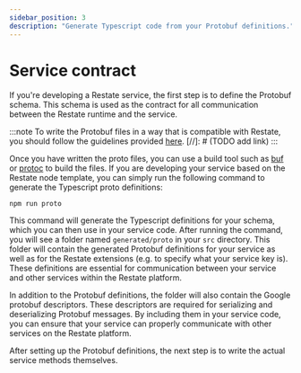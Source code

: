```yaml
---
sidebar_position: 3
description: "Generate Typescript code from your Protobuf definitions."
---
```


# Service contract
If you're developing a Restate service, the first step is to define the Protobuf schema.
This schema is used as the contract for all communication between the Restate runtime and the service.

:::note
To write the Protobuf files in a way that is compatible with Restate, you should follow the guidelines provided [here](./).
[//]: # (TODO add link)
:::

Once you have written the proto files, you can use a build tool such as [buf](https://buf.build/) or [protoc](https://grpc.io/docs/protoc-installation/) to build the files.
If you are developing your service based on the Restate node template,
you can simply run the following command to generate the Typescript proto definitions:

```shell
npm run proto
```

This command will generate the Typescript definitions for your schema, which you can then use in your service code.
After running the command, you will see a folder named `generated/proto` in your `src` directory.
This folder will contain the generated Protobuf definitions for your service as well as for the Restate extensions
(e.g. to specify what your service key is).
These definitions are essential for communication between your service and other services within the Restate platform.

In addition to the Protobuf definitions, the folder will also contain the Google protobuf descriptors.
These descriptors are required for serializing and deserializing Protobuf messages.
By including them in your service code,
you can ensure that your service can properly communicate with other services on the Restate platform.

After setting up the Protobuf definitions, the next step is to write the actual service methods themselves.